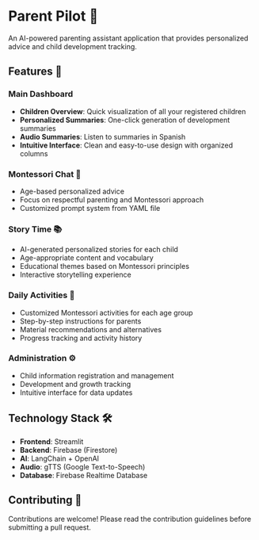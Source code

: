 # Parent Pilot 👶

An AI-powered parenting assistant application that provides personalized advice and child development tracking.

## Features 🌟

### Main Dashboard
- **Children Overview**: Quick visualization of all your registered children
- **Personalized Summaries**: One-click generation of development summaries
- **Audio Summaries**: Listen to summaries in Spanish
- **Intuitive Interface**: Clean and easy-to-use design with organized columns

### Montessori Chat 💭
- Age-based personalized advice
- Focus on respectful parenting and Montessori approach
- Customized prompt system from YAML file

### Story Time 📚
- AI-generated personalized stories for each child
- Age-appropriate content and vocabulary
- Educational themes based on Montessori principles
- Interactive storytelling experience

### Daily Activities 🎯
- Customized Montessori activities for each age group
- Step-by-step instructions for parents
- Material recommendations and alternatives
- Progress tracking and activity history

### Administration ⚙️
- Child information registration and management
- Development and growth tracking
- Intuitive interface for data updates

## Technology Stack 🛠️

- **Frontend**: Streamlit
- **Backend**: Firebase (Firestore)
- **AI**: LangChain + OpenAI
- **Audio**: gTTS (Google Text-to-Speech)
- **Database**: Firebase Realtime Database

## Contributing 🤝

Contributions are welcome! Please read the contribution guidelines before submitting a pull request.
